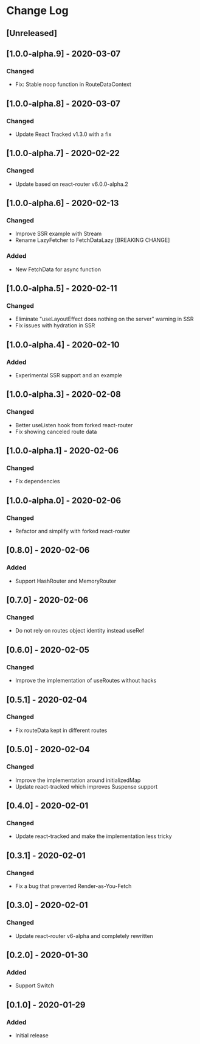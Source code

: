 # Change Log

## [Unreleased]

## [1.0.0-alpha.9] - 2020-03-07
### Changed
- Fix: Stable noop function in RouteDataContext

## [1.0.0-alpha.8] - 2020-03-07
### Changed
- Update React Tracked v1.3.0 with a fix

## [1.0.0-alpha.7] - 2020-02-22
### Changed
- Update based on react-router v6.0.0-alpha.2

## [1.0.0-alpha.6] - 2020-02-13
### Changed
- Improve SSR example with Stream
- Rename LazyFetcher to FetchDataLazy [BREAKING CHANGE]
### Added
- New FetchData for async function

## [1.0.0-alpha.5] - 2020-02-11
### Changed
- Eliminate "useLayoutEffect does nothing on the server" warning in SSR
- Fix issues with hydration in SSR

## [1.0.0-alpha.4] - 2020-02-10
### Added
- Experimental SSR support and an example

## [1.0.0-alpha.3] - 2020-02-08
### Changed
- Better useListen hook from forked react-router
- Fix showing canceled route data

## [1.0.0-alpha.1] - 2020-02-06
### Changed
- Fix dependencies

## [1.0.0-alpha.0] - 2020-02-06
### Changed
- Refactor and simplify with forked react-router

## [0.8.0] - 2020-02-06
### Added
- Support HashRouter and MemoryRouter

## [0.7.0] - 2020-02-06
### Changed
- Do not rely on routes object identity instead useRef

## [0.6.0] - 2020-02-05
### Changed
- Improve the implementation of useRoutes without hacks

## [0.5.1] - 2020-02-04
### Changed
- Fix routeData kept in different routes

## [0.5.0] - 2020-02-04
### Changed
- Improve the implementation around initializedMap
- Update react-tracked which improves Suspense support

## [0.4.0] - 2020-02-01
### Changed
- Update react-tracked and make the implementation less tricky

## [0.3.1] - 2020-02-01
### Changed
- Fix a bug that prevented Render-as-You-Fetch

## [0.3.0] - 2020-02-01
### Changed
- Update react-router v6-alpha and completely rewritten

## [0.2.0] - 2020-01-30
### Added
- Support Switch

## [0.1.0] - 2020-01-29
### Added
- Initial release
